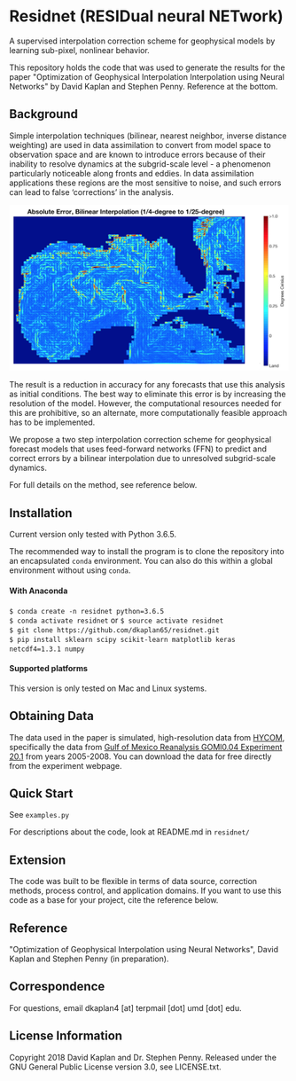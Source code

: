 # Residnet (RESIDual neural NETwork)

A supervised interpolation correction scheme for geophysical models by learning sub-pixel, nonlinear behavior.  

This repository holds the code that was used to generate the results for the paper "Optimization of Geophysical Interpolation Interpolation using Neural Networks" by David Kaplan and Stephen Penny. Reference at the bottom.

## Background

Simple interpolation techniques (bilinear, nearest neighbor, inverse distance weighting) are used in data assimilation to convert from model space to observation space and are known to introduce errors because of their inability to resolve dynamics at the subgrid-scale level - a phenomenon particularly noticeable along fronts and eddies. In data assimilation applications these regions are the most sensitive to noise, and such errors can lead to false ‘corrections’ in the analysis.  

![Residual Error](https://github.com/dkaplan65/residnet/blob/master/residual_error.png)

The result is a reduction in accuracy for any forecasts that use this analysis as initial conditions. The best way to eliminate this error is by increasing the resolution of the model. However, the computational resources needed for this are prohibitive, so an alternate, more computationally feasible approach has to be implemented.

We propose a two step interpolation correction scheme for geophysical forecast models that uses feed-forward networks (FFN) to predict and correct errors by a bilinear interpolation due to unresolved subgrid-scale dynamics.

For full details on the method, see reference below.

## Installation
Current version only tested with Python 3.6.5.  

The recommended way to install the program is to clone the repository into an encapsulated `conda` environment. You can also do this within a global environment without using `conda`.

#### With Anaconda
`$ conda create -n residnet python=3.6.5`  
`$ conda activate residnet` or `$ source activate residnet`  
`$ git clone https://github.com/dkaplan65/residnet.git`  
`$ pip install sklearn scipy scikit-learn matplotlib keras netcdf4=1.3.1 numpy`  

#### Supported platforms
This version is only tested on Mac and Linux systems.

## Obtaining Data
The data used in the paper is simulated, high-resolution data from
[HYCOM](https://www.hycom.org), specifically the data from [Gulf of Mexico Reanalysis GOMl0.04 Experiment 20.1](https://www.hycom.org/data/goml0pt04/expt-20pt1) from years 2005-2008. You can download the data for free directly from the experiment webpage.

## Quick Start

See `examples.py`

For descriptions about the code, look at README.md in `residnet/`

## Extension
The code was built to be flexible in terms of data source, correction methods, process control, and application domains. If you want to use this code as a base for your project, cite the reference below.

## Reference
"Optimization of Geophysical Interpolation using Neural Networks", David Kaplan and Stephen Penny (in preparation).

## Correspondence
For questions, email dkaplan4 [at] terpmail [dot] umd [dot] edu.

## License Information
Copyright 2018 David Kaplan and Dr. Stephen Penny. Released under the GNU General Public License version 3.0, see LICENSE.txt.
